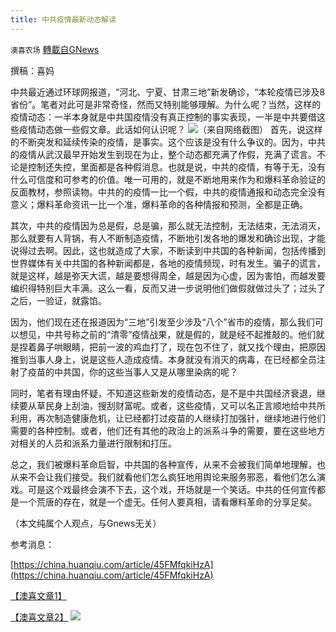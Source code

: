 ```yaml
---
title: 中共疫情最新动态解读
---
```

`澳喜农场` [轉載自GNews](https://gnews.org/zh-hans/1609719/)

撰稿：喜妈

中共最近通过环球网报道，“河北、宁夏、甘肃三地”新发确诊，“本轮疫情已涉及8省份”。笔者对此可是非常奇怪，然而又特别能够理解。为什么呢？当然，这样的疫情动态：一半本身就是中共国疫情没有真正控制的事实表现，一半是中共要借这些疫情动态做一些假文章。此话如何认识呢？
![](https://assets.gnews.org/wp-content/uploads/2021/10/1634870409.jpg)（来自网络截图）
首先，说这样的不断突发和延续传染的疫情，是事实。这个应该是没有什么争议的。因为，中共的疫情从武汉最早开始发生到现在为止，整个动态都充满了作假，充满了谎言。不论是控制还失控，里面都是各种假消息。也就是说，中共的疫情，有等于无，没有什么可信度和可参考的价值。唯一可用的，就是不断地用来作为和爆料革命验证的反面教材，参照读物。中共的的疫情一比一个假，中共的疫情通报和动态完全没有意义；爆料革命资讯一比一个准，爆料革命的各种情报和预测，全都是正确。

其次，中共的疫情因为总是假，总是骗，那么就无法控制，无法结束，无法消灭，那么就要有人背锅，有人不断制造疫情，不断地引发各地的爆发和确诊出现，才能说得过去啊。因此，这也就造成了大家，不断读到中共国的各种新闻，包括传播到世界媒体有关中共国的各种新闻都是，各地的疫情频现，时有发生。骗子的谎言，就是这样，越是弥天大谎，越是要想得周全，越是因为心虚，因为害怕，而越发要编织得特别巨大丰满。这么一看，反而又进一步说明他们做假就做过头了；过头了之后，一验证，就露馅。

因为，他们现在还在报道因为“三地”引发至少涉及“八个”省市的疫情，那么我们可以想见，中共号称之前的“清零”疫情战果，就是假的，就是经不起推敲的。他们就是捏着鼻子哄眼睛，把前一波的鸡血打了，现在包不住了，就又找个理由，把原因推到当事人身上，说是这些人造成疫情。本身就没有消灭的病毒，在已经都全员注射了疫苗的中共国，你的这些当事人又是从哪里染病的呢？

同时，笔者有理由怀疑，不知道这些新发的疫情动态，是不是中共国经济衰退，继续要从草民身上刮油，搜刮财富呢。或者，这些疫情，又可以名正言顺地给中共所利用，再次制造健康危机，让已经都打过疫苗的人继续打加强针，继续地进行他们需要的各种控制。或者，他们还有其他的政治上的派系斗争的需要，要在这些地方对相关的人员和派系力量进行限制和打压。

总之，我们被爆料革命启智，中共国的各种宣传，从来不会被我们简单地理解，也从来不会让我们接受。我们就看他们怎么疯狂地用舆论来服务邪恶，看他们怎么演戏。可是这个戏最终会演不下去，这个戏，开场就是一个笑话。中共的任何宣传都是一个荒唐的存在，就是一个虚无。任何人要真相，请看爆料革命的分享足矣。

（本文纯属个人观点，与Gnews无关）

参考消息：

[https://china.huanqiu.com/article/45FMfqkiHzA](https://china.huanqiu.com/article/45FMfqkiHzA)

[【澳喜文章1】](https://gnews.org/zh-hans/author/aujenny/)

[【澳喜文章2】](https://gnews.org/zh-hans/author/himalaya-australia/)
![](https://assets.gnews.org/wp-content/uploads/2021/10/澳喜图标2-1.jpg)

